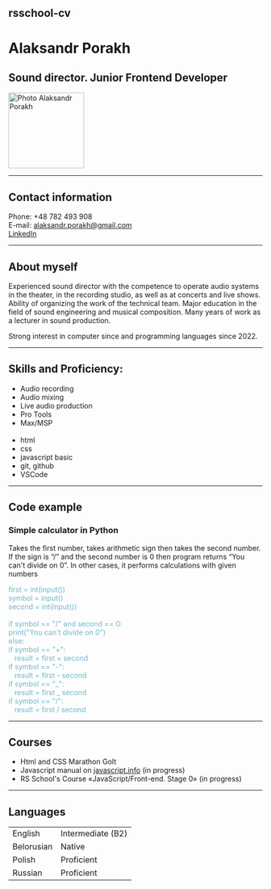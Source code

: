 ## rsschool-cv

# **Alaksandr Porakh**

## **Sound director. Junior Frontend Developer**

<img src="photo_markdown.jpeg" width="150" alt="Photo Alaksandr Porakh"/>

---

## Contact information

Phone: +48 782 493 908<br>
E-mail: alaksandr.porakh@gmail.com</br>
[LinkedIn](www.linkedin.com/in/alaksandr-porakh)

---

## About myself

Experienced sound director with the competence to operate audio
systems in the theater, in the recording studio, as well as at
concerts and live shows. Ability of organizing the work of the
technical team. Major education in the field of sound engineering
and musical composition. Many years of work as a lecturer in sound
production.

Strong interest in computer since and programming languages since 2022.

---

## Skills and Proficiency:

- Audio recording
- Audio mixing
- Live audio production
- Pro Tools
- Max/MSP<br>
  <br>
- html
- css
- javascript basic
- git, github
- VSCode

---

## Code example

### Simple calculator in Python

Takes the first number, takes arithmetic sign then takes the second number. If the sign is “/” and the second number is 0 then program returns “You can't divide on 0”. In other cases, it performs calculations with given numbers

<span style=color:#6cb8cc>first = int(input()) <br>
symbol = input() <br>
second = int(input()) <br>
  <br>
if symbol == "/" and second == 0: <br>
print("You can't divide on 0") <br>
else: <br>
if symbol == "+": <br>
   result = first + second <br>
if symbol == "-": <br>
   result = first - second <br>
if symbol == "_": <br>
   result = first _ second <br>
if symbol == "/": <br>
   result = first / second <br></span>

---

## Courses

- Html and CSS Marathon GoIt
- Javascript manual on [javascript.info](https://javascript.info/) (in progress)
- RS School's Course «JavaScript/Front-end. Stage 0» (in progress)

---

## Languages

|            |                   |
| ---------- | ----------------- |
| English    | Intermediate (B2) |
| Belorusian | Native            |
| Polish     | Proficient        |
| Russian    | Proficient        |
